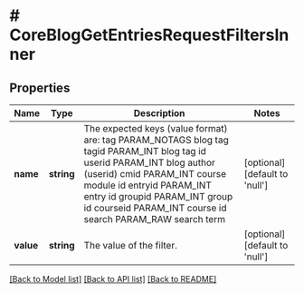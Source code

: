 # # CoreBlogGetEntriesRequestFiltersInner

## Properties

Name | Type | Description | Notes
------------ | ------------- | ------------- | -------------
**name** | **string** | The expected keys (value format) are:                                 tag      PARAM_NOTAGS blog tag                                 tagid    PARAM_INT    blog tag id                                 userid   PARAM_INT    blog author (userid)                                 cmid    PARAM_INT    course module id                                 entryid  PARAM_INT    entry id                                 groupid  PARAM_INT    group id                                 courseid PARAM_INT    course id                                 search   PARAM_RAW    search term | [optional] [default to 'null']
**value** | **string** | The value of the filter. | [optional] [default to 'null']

[[Back to Model list]](../../README.md#models) [[Back to API list]](../../README.md#endpoints) [[Back to README]](../../README.md)
